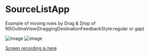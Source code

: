 # SourceListApp
Example of moving rows by Drag &amp; Drop of NSOutlineView(DraggingDestinationFeedbackStyle:regular or gap)

![image](https://hideo-uhara.github.io/homepage/SourceListApp/SourceListApp1.png)
![image](https://hideo-uhara.github.io/homepage/SourceListApp/SourceListApp2.png)

[Screen recording is here](https://mac-iphone-etc.cocolog-nifty.com/blog/files/2022050402.mov)
